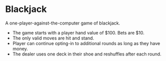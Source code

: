 # Blackjack

A one-player-against-the-computer game of blackjack.

* The game starts with a player hand value of $100. Bets are $10.
* The only valid moves are hit and stand.
* Player can continue opting-in to additional rounds as long as they have money.
* The dealer uses one deck in their shoe and reshuffles after each round.
